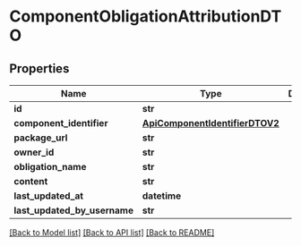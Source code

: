 # ComponentObligationAttributionDTO

## Properties

| Name                         | Type                                                              | Description | Notes      |
| ---------------------------- | ----------------------------------------------------------------- | ----------- | ---------- |
| **id**                       | **str**                                                           |             | [optional] |
| **component_identifier**     | [**ApiComponentIdentifierDTOV2**](ApiComponentIdentifierDTOV2.md) |             | [optional] |
| **package_url**              | **str**                                                           |             | [optional] |
| **owner_id**                 | **str**                                                           |             | [optional] |
| **obligation_name**          | **str**                                                           |             | [optional] |
| **content**                  | **str**                                                           |             | [optional] |
| **last_updated_at**          | **datetime**                                                      |             | [optional] |
| **last_updated_by_username** | **str**                                                           |             | [optional] |

[[Back to Model list]](../README.md#documentation-for-models) [[Back to API list]](../README.md#documentation-for-api-endpoints) [[Back to README]](../README.md)
